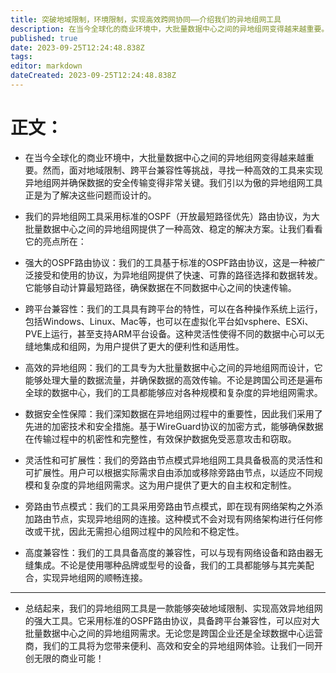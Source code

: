 ```yaml
---
title: 突破地域限制，环境限制，实现高效跨网协同——介绍我们的异地组网工具
description: 在当今全球化的商业环境中，大批量数据中心之间的异地组网变得越来越重要。然而，面对地域限制、跨平台兼容性等挑战，寻找一种高效的工具来实现异地组网并确保数据的安全传输变得非常关键。我们引以为傲的异地组网工具正是为了解决这些问题而设计的。
published: true
date: 2023-09-25T12:24:48.838Z
tags: 
editor: markdown
dateCreated: 2023-09-25T12:24:48.838Z
---
```


# 正文：

- 在当今全球化的商业环境中，大批量数据中心之间的异地组网变得越来越重要。然而，面对地域限制、跨平台兼容性等挑战，寻找一种高效的工具来实现异地组网并确保数据的安全传输变得非常关键。我们引以为傲的异地组网工具正是为了解决这些问题而设计的。

- 我们的异地组网工具采用标准的OSPF（开放最短路径优先）路由协议，为大批量数据中心之间的异地组网提供了一种高效、稳定的解决方案。让我们看看它的亮点所在：

- 强大的OSPF路由协议：我们的工具基于标准的OSPF路由协议，这是一种被广泛接受和使用的协议，为异地组网提供了快速、可靠的路径选择和数据转发。它能够自动计算最短路径，确保数据在不同数据中心之间的快速传输。

- 跨平台兼容性：我们的工具具有跨平台的特性，可以在各种操作系统上运行，包括Windows、Linux、Mac等，也可以在虚拟化平台如vsphere、ESXi、PVE上运行，甚至支持ARM平台设备。这种灵活性使得不同的数据中心可以无缝地集成和组网，为用户提供了更大的便利性和适用性。

- 高效的异地组网：我们的工具专为大批量数据中心之间的异地组网而设计，它能够处理大量的数据流量，并确保数据的高效传输。不论是跨国公司还是遍布全球的数据中心，我们的工具都能够应对各种规模和复杂度的异地组网需求。

- 数据安全性保障：我们深知数据在异地组网过程中的重要性，因此我们采用了先进的加密技术和安全措施。基于WireGuard协议的加密方式，能够确保数据在传输过程中的机密性和完整性，有效保护数据免受恶意攻击和窃取。

- 灵活性和可扩展性：我们的旁路由节点模式异地组网工具具备极高的灵活性和可扩展性。用户可以根据实际需求自由添加或移除旁路由节点，以适应不同规模和复杂度的异地组网需求。这为用户提供了更大的自主权和定制性。

- 旁路由节点模式：我们的工具采用旁路由节点模式，即在现有网络架构之外添加路由节点，实现异地组网的连接。这种模式不会对现有网络架构进行任何修改或干扰，因此无需担心组网过程中的风险和不稳定性。

- 高度兼容性：我们的工具具备高度的兼容性，可以与现有网络设备和路由器无缝集成。不论是使用哪种品牌或型号的设备，我们的工具都能够与其完美配合，实现异地组网的顺畅连接。
-----
- 总结起来，我们的异地组网工具是一款能够突破地域限制、实现高效异地组网的强大工具。它采用标准的OSPF路由协议，具备跨平台兼容性，可以应对大批量数据中心之间的异地组网需求。无论您是跨国企业还是全球数据中心运营商，我们的工具将为您带来便利、高效和安全的异地组网体验。让我们一同开创无限的商业可能！
